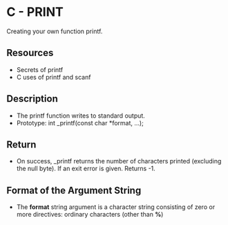 # C - PRINT

Creating your own function printf.

## Resources
  * Secrets of printf
  * C uses of printf and scanf

## Description
  * The printf function writes to standard output.
  * Prototype: int _printf(const char *format, ...);

## Return
  * On success, _printf returns the number of characters printed (excluding the null byte). If an exit error is given.
Returns -1.

## Format of the Argument String
 * The **format** string argument is a character string consisting of zero or more directives: ordinary characters (other than **%**)
